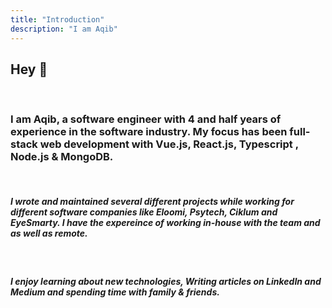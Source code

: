 ```yaml
---
title: "Introduction"
description: "I am Aqib"
---
```


## Hey 👋

<br/>

### I am Aqib, a software engineer with 4 and half years of experience in the software industry. My focus has been full-stack web development with Vue.js, React.js, Typescript , Node.js & MongoDB.

<br/>

##### I wrote and maintained several different projects while working for different software companies like <b>Eloomi</b>, <b>Psytech</b>, <b>Ciklum</b> and <b>EyeSmarty</b>. I have the expereince of working in-house with the team and as well as remote.

<br/>

##### I enjoy learning about new technologies, Writing articles on LinkedIn and Medium and spending time with family & friends.
